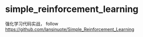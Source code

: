 # simple_reinforcement_learning
强化学习代码实战， follow https://github.com/lansinuote/Simple_Reinforcement_Learning
